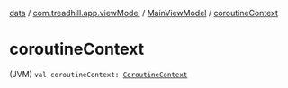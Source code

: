[data](../../index.md) / [com.treadhill.app.viewModel](../index.md) / [MainViewModel](index.md) / [coroutineContext](./coroutine-context.md)

# coroutineContext

(JVM) `val coroutineContext: `[`CoroutineContext`](https://kotlinlang.org/api/latest/jvm/stdlib/kotlin.coroutines/-coroutine-context/index.html)